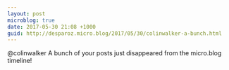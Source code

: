 ```yaml
---
layout: post
microblog: true
date: 2017-05-30 21:08 +1000
guid: http://desparoz.micro.blog/2017/05/30/colinwalker-a-bunch.html
---
```

@colinwalker A bunch of your posts just disappeared from the micro.blog timeline!
